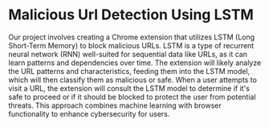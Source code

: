 # Malicious Url Detection Using LSTM
Our project involves creating a Chrome extension that utilizes LSTM (Long Short-Term Memory) to block malicious URLs. LSTM is a type of recurrent neural network (RNN) well-suited for sequential data like URLs, as it can learn patterns and dependencies over time. The extension will likely analyze the URL patterns and characteristics, feeding them into the LSTM model, which will then classify them as malicious or safe. When a user attempts to visit a URL, the extension will consult the LSTM model to determine if it's safe to proceed or if it should be blocked to protect the user from potential threats. This approach combines machine learning with browser functionality to enhance cybersecurity for users.

